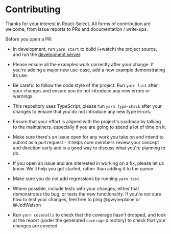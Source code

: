 # Contributing

Thanks for your interest in React-Select. All forms of contribution are
welcome, from issue reports to PRs and documentation / write-ups.

Before you open a PR:

- In development, run `yarn start` to build (+watch) the project source, and run
  the [development server](http://localhost:8000).
- Please ensure all the examples work correctly after your change. If you're
  adding a major new use-case, add a new example demonstrating its use.
- Be careful to follow the code style of the project. Run `yarn lint` after
  your changes and ensure you do not introduce any new errors or warnings.
- This repository uses TypeScript, please run `yarn type-check` after your changes to ensure
  that you do not introduce any new type errors.

- Ensure that your effort is aligned with the project's roadmap by talking to
  the maintainers, especially if you are going to spend a lot of time on it.
- Make sure there's an issue open for any work you take on and intend to submit
  as a pull request - it helps core members review your concept and direction
  early and is a good way to discuss what you're planning to do.
- If you open an issue and are interested in working on a fix, please let us
  know. We'll help you get started, rather than adding it to the queue.
- Make sure you do not add regressions by running `yarn test`.
- Where possible, include tests with your changes, either that demonstrates the
  bug, or tests the new functionality. If you're not sure how to test your
  changes, feel free to ping @gwyneplaine or @JedWatson
- Run `yarn coveralls` to check that the coverage hasn't dropped, and look at the
  report (under the generated `coverage` directory) to check that your changes are
  covered

